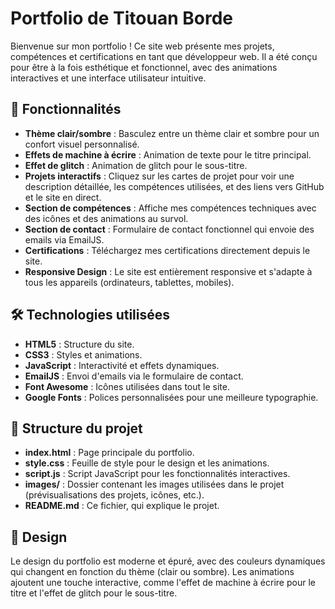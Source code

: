 # Portfolio de Titouan Borde

Bienvenue sur mon portfolio ! Ce site web présente mes projets, compétences et certifications en tant que développeur web. Il a été conçu pour être à la fois esthétique et fonctionnel, avec des animations interactives et une interface utilisateur intuitive.

## 🚀 Fonctionnalités

- **Thème clair/sombre** : Basculez entre un thème clair et sombre pour un confort visuel personnalisé.
- **Effets de machine à écrire** : Animation de texte pour le titre principal.
- **Effet de glitch** : Animation de glitch pour le sous-titre.
- **Projets interactifs** : Cliquez sur les cartes de projet pour voir une description détaillée, les compétences utilisées, et des liens vers GitHub et le site en direct.
- **Section de compétences** : Affiche mes compétences techniques avec des icônes et des animations au survol.
- **Section de contact** : Formulaire de contact fonctionnel qui envoie des emails via EmailJS.
- **Certifications** : Téléchargez mes certifications directement depuis le site.
- **Responsive Design** : Le site est entièrement responsive et s'adapte à tous les appareils (ordinateurs, tablettes, mobiles).

## 🛠 Technologies utilisées

- **HTML5** : Structure du site.
- **CSS3** : Styles et animations.
- **JavaScript** : Interactivité et effets dynamiques.
- **EmailJS** : Envoi d'emails via le formulaire de contact.
- **Font Awesome** : Icônes utilisées dans tout le site.
- **Google Fonts** : Polices personnalisées pour une meilleure typographie.

## 📂 Structure du projet

- **index.html** : Page principale du portfolio.
- **style.css** : Feuille de style pour le design et les animations.
- **script.js** : Script JavaScript pour les fonctionnalités interactives.
- **images/** : Dossier contenant les images utilisées dans le projet (prévisualisations des projets, icônes, etc.).
- **README.md** : Ce fichier, qui explique le projet.

## 🎨 Design

Le design du portfolio est moderne et épuré, avec des couleurs dynamiques qui changent en fonction du thème (clair ou sombre). Les animations ajoutent une touche interactive, comme l'effet de machine à écrire pour le titre et l'effet de glitch pour le sous-titre.
